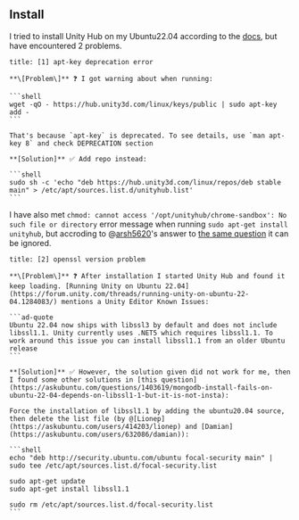 
## Install

I tried to install Unity Hub on my Ubuntu22.04 according to the [docs](https://docs.unity3d.com/hub/manual/InstallHub.html?_ga=2.217848208.703771928.1668153040-1068536422.1668153040#install-hub-linux), but have encountered 2 problems.

````ad-help
title: [1] apt-key deprecation error

**\[Problem\]** ❓ I got warning about when running:

```shell
wget -qO - https://hub.unity3d.com/linux/keys/public | sudo apt-key add -
```

That's because `apt-key` is deprecated. To see details, use `man apt-key 8` and check DEPRECATION section

**[Solution]** ✅ Add repo instead:

```shell
sudo sh -c 'echo "deb https://hub.unity3d.com/linux/repos/deb stable main" > /etc/apt/sources.list.d/unityhub.list'
```
````

I have also met `chmod: cannot access '/opt/unityhub/chrome-sandbox': No such file or directory` error message when running `sudo apt-get install unityhub`, but accroding to @[arsh5620](https://answers.unity.com/users/1264339/arsh5620.html)'s answer to [the same question](https://answers.unity.com/questions/1906602/error-chmod-cannot-access-optunityhubchrome-sandbo.html) it can be ignored.

````ad-help
title: [2] openssl version problem

**\[Problem\]** ❓ After installation I started Unity Hub and found it keep loading. [Running Unity on Ubuntu 22.04](https://forum.unity.com/threads/running-unity-on-ubuntu-22-04.1284083/) mentions a Unity Editor Known Issues: 

```ad-quote
Ubuntu 22.04 now ships with libssl3 by default and does not include libssl1.1. Unity currently uses .NET5 which requires libssl1.1. To work around this issue you can install libssl1.1 from an older Ubuntu release
```

**[Solution]** ✅ However, the solution given did not work for me, then I found some other solutions in [this question](https://askubuntu.com/questions/1403619/mongodb-install-fails-on-ubuntu-22-04-depends-on-libssl1-1-but-it-is-not-insta):

Force the installation of libssl1.1 by adding the ubuntu20.04 source, then delete the list file (by @[Lionep](https://askubuntu.com/users/414203/lionep) and [Damian](https://askubuntu.com/users/632086/damian)):

```shell
echo "deb http://security.ubuntu.com/ubuntu focal-security main" | sudo tee /etc/apt/sources.list.d/focal-security.list

sudo apt-get update
sudo apt-get install libssl1.1

sudo rm /etc/apt/sources.list.d/focal-security.list
```
````
